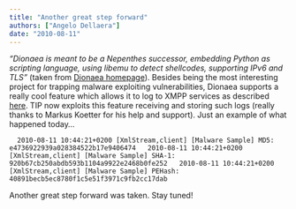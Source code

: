 ```yaml
---
title: "Another great step forward"
authors: ["Angelo Dellaera"]
date: "2010-08-11"
---
```


_“Dionaea is meant to be a Nepenthes successor, embedding Python as scripting language, using libemu to detect shellcodes, supporting IPv6 and TLS”_ (taken from [Dionaea homepage](http://dionaea.carnivore.it/)). Besides being the most interesting project for trapping malware exploiting vulnerabilities, Dionaea supports a really cool feature which allows it to log to XMPP services as described [here](http://dionaea.carnivore.it/#logxmpp). TIP now exploits this feature receiving and storing such logs (really thanks to Markus Koetter for his help and support). Just an example of what happened today…  
  
`  
2010-08-11 10:44:21+0200 [XmlStream,client] [Malware Sample] MD5: e4736922939a028384522b17e9406474  
2010-08-11 10:44:21+0200 [XmlStream,client] [Malware Sample] SHA-1: 920b67cb250abdb593b1104a9922e2468b0fe252  
2010-08-11 10:44:21+0200 [XmlStream,client] [Malware Sample] PEHash: 40891becb5ec8780f1c5e51f3971c9fb2cc17dab  
`  
  
Another great step forward was taken. Stay tuned!
